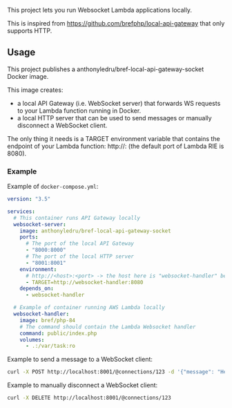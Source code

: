 This project lets you run Websocket Lambda applications locally.

This is inspired from https://github.com/brefphp/local-api-gateway that only supports HTTP.

## Usage

This project publishes a anthonyledru/bref-local-api-gateway-socket Docker image.

This image creates:

- a local API Gateway (i.e. WebSocket server) that forwards WS requests to your Lambda function running in Docker.
- a local HTTP server that can be used to send messages or manually disconnect a WebSocket client.

The only thing it needs is a TARGET environment variable that contains the endpoint of your Lambda function: http://<host>:<port> (the default port of Lambda RIE is 8080).

### Example

Example of `docker-compose.yml`:

```yaml
version: "3.5"

services:
  # This container runs API Gateway locally
  websocket-server:
    image: anthonyledru/bref-local-api-gateway-socket
    ports:
      # The port of the local API Gateway
      - "8000:8000"
      # The port of the local HTTP server
      - "8001:8001"
    environment:
      # http://<host>:<port> -> the host here is "websocket-handler" because that's the name of the Lambda container
      - TARGET=http://websocket-handler:8080
    depends_on:
      - websocket-handler

  # Example of container running AWS Lambda locally
  websocket-handler:
    image: bref/php-84
    # The command should contain the Lambda Websocket handler
    command: public/index.php
    volumes:
      - .:/var/task:ro
```

Example to send a message to a WebSocket client:

```bash
curl -X POST http://localhost:8001/@connections/123 -d '{"message": "Hello, world!"}'
```

Example to manually disconnect a WebSocket client:

```bash
curl -X DELETE http://localhost:8001/@connections/123
```
